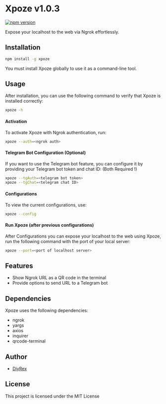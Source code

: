 # Xpoze v1.0.3

[![npm version](https://badge.fury.io/js/xpoze.svg)](https://www.npmjs.com/package/xpoze)

Expose your localhost to the web via Ngrok effortlessly.

## Installation

```bash
npm install -g xpoze
```
You must install Xpoze globally to use it as a command-line tool.

## Usage

After installation, you can use the following command to verify that Xpoze is installed correctly:

```bash
xpoze -h
```
#### Activation
To activate Xpoze with Ngrok authentication, run:
```bash
xpoze --auth=<ngrok auth>
```
#### Telegram Bot Configuration (Optional)
If you want to use the Telegram bot feature, 
you can configure it by providing your Telegram bot token and chat ID: 
(Both Required !)

```bash
xpoze --tgAuth=<telegram bot token>
xpoze --tgChat=<telegram chat ID>
```
#### Configurations

To view the current configurations, use:
```bash
xpoze --config
```
#### Run Xpoze (after previous configurations)
After Configurations you can expose your localhost to the web using Xpoze, 
run the following command with the port of your local server:

```bash
xpoze --port=<port of localhost server>
```

## Features
+ Show Ngrok URL as a QR code in the terminal
+ Provide options to send URL to a Telegram bot

## Dependencies
Xpoze uses the following dependencies:

+ ngrok
+ yargs
+ axios
+ inquirer
+ qrcode-terminal

## Author
- [DiyRex](https://github.com/DiyRex)

## License
This project is licensed under the MIT License
